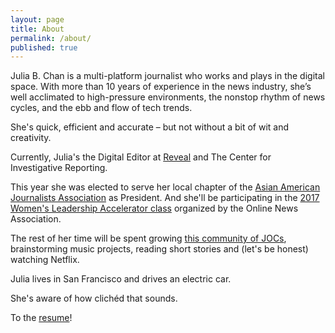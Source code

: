 ```yaml
---
layout: page
title: About
permalink: /about/
published: true
---
```


Julia B. Chan is a multi-platform journalist who works and plays in the digital space. With more than 10 years of experience in the news industry, she’s well acclimated to high-pressure environments, the nonstop rhythm of news cycles, and the ebb and flow of tech trends.

She's quick, efficient and accurate – but not without a bit of wit and creativity.

Currently, Julia's the Digital Editor at [Reveal](https://www.revealnews.org/) and The Center for Investigative Reporting. 

This year she was elected to serve her local chapter of the [Asian American Journalists Association](http://www.aaja.org/) as President. And she'll be participating in the [2017 Women's Leadership Accelerator class](https://journalists.org/programs/womens-leadership-accelerator/2017-class/) organized by the Online News Association. 

The rest of her time will be spent growing [this community of JOCs](https://journalistsofcolor.us/), brainstorming music projects, reading short stories and (let's be honest) watching Netflix.

Julia lives in San Francisco and drives an electric car. 

She's aware of how clichéd that sounds.

To the [resume](/resume/)!
